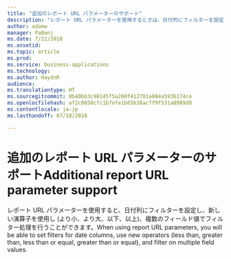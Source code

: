 ```yaml
---
title: "追加のレポート URL パラメーターのサポート"
description: "レポート URL パラメーターを使用するときは、日付列にフィルターを設定し、新しい演算子を試用し、複数のフィールドの値でフィルター処理を行うことができます"
author: adamw
manager: PaBenj
ms.date: 7/22/2018
ms.assetid: 
ms.topic: article
ms.prod: 
ms.service: business-applications
ms.technology: 
ms.author: HaydnR
audience: 
ms.translationtype: HT
ms.sourcegitcommit: 0b40bb3c98145f5a260f412701a884a5936174ce
ms.openlocfilehash: af2c0650cfc1b7efe1b65b38acff9f531a0989d8
ms.contentlocale: ja-jp
ms.lasthandoff: 07/18/2018

---
```

# <a name="additional-report-url-parameter-support"></a><span data-ttu-id="610bc-103">追加のレポート URL パラメーターのサポート</span><span class="sxs-lookup"><span data-stu-id="610bc-103">Additional report URL parameter support</span></span>

<span data-ttu-id="610bc-104">レポート URL パラメーターを使用すると、日付列にフィルターを設定し、新しい演算子を使用し (より小、より大、以下、以上)、複数のフィールド値でフィルター処理を行うことができます。</span><span class="sxs-lookup"><span data-stu-id="610bc-104">When using report URL parameters, you will be able to set filters for date columns, use new operators (less than, greater than, less than or equal, greater than or equal), and filter on multiple field values.</span></span>

